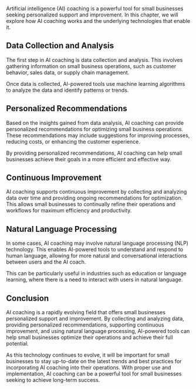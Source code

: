 
Artificial intelligence (AI) coaching is a powerful tool for small businesses seeking personalized support and improvement. In this chapter, we will explore how AI coaching works and the underlying technologies that enable it.

Data Collection and Analysis
----------------------------

The first step in AI coaching is data collection and analysis. This involves gathering information on small business operations, such as customer behavior, sales data, or supply chain management.

Once data is collected, AI-powered tools use machine learning algorithms to analyze the data and identify patterns or trends.

Personalized Recommendations
----------------------------

Based on the insights gained from data analysis, AI coaching can provide personalized recommendations for optimizing small business operations. These recommendations may include suggestions for improving processes, reducing costs, or enhancing the customer experience.

By providing personalized recommendations, AI coaching can help small businesses achieve their goals in a more efficient and effective way.

Continuous Improvement
----------------------

AI coaching supports continuous improvement by collecting and analyzing data over time and providing ongoing recommendations for optimization. This allows small businesses to continually refine their operations and workflows for maximum efficiency and productivity.

Natural Language Processing
---------------------------

In some cases, AI coaching may involve natural language processing (NLP) technology. This enables AI-powered tools to understand and respond to human language, allowing for more natural and conversational interactions between users and the AI coach.

This can be particularly useful in industries such as education or language learning, where there is a need to interact with users in natural language.

Conclusion
----------

AI coaching is a rapidly evolving field that offers small businesses personalized support and improvement. By collecting and analyzing data, providing personalized recommendations, supporting continuous improvement, and using natural language processing, AI-powered tools can help small businesses optimize their operations and achieve their full potential.

As this technology continues to evolve, it will be important for small businesses to stay up-to-date on the latest trends and best practices for incorporating AI coaching into their operations. With proper use and implementation, AI coaching can be a powerful tool for small businesses seeking to achieve long-term success.

